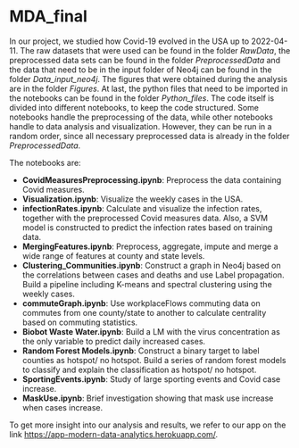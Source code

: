 # MDA_final
In our project, we studied how Covid-19 evolved in the USA up to 2022-04-11. The raw datasets that were used can be found in the folder _RawData_, the preprocessed data sets can be found in the folder _PreprocessedData_ and the data that need to be in the input folder of Neo4j can be found in the folder *Data_input_neo4j*. The figures that were obtained during the analysis are in the folder _Figures_. At last, the python files that need to be imported in the notebooks can be found in the folder _Python_files_. The code itself is divided into different notebooks, to keep the code structured. Some notebooks handle the preprocessing of the data, while other notebooks handle to data analysis and visualization. However, they can be run in a random order, since all necessary preprocessed data is already in the folder _PreprocessedData_.

The notebooks are:
  - **CovidMeasuresPreprocessing.ipynb**: Preprocess the data containing Covid measures.
  - **Visualization.ipynb**: Visualize the weekly cases in the USA.
  - **infectionRates.ipynb**: Calculate and visualize the infection rates, together with the preprocessed Covid measures data. Also, a SVM model is constructed to predict the infection rates based on training data. 
  - **MergingFeatures.ipynb**: Preprocess, aggregate, impute and merge a wide range of features at county and state levels. 
  - **Clustering_Communities.ipynb**: Construct a graph in Neo4j based on the correlations between cases and deaths and use Label propagation. Build a pipeline including K-means and spectral clustering using the weekly cases.
  - **commuteGraph.ipynb**: Use workplaceFlows commuting data on commutes from one county/state to another to calculate centrality based on commuting statistics.
  - **Biobot Waste Water.ipynb**: Build a LM with the virus concentration as the only variable to predict daily increased cases.
  - **Random Forest Models.ipynb**: Construct a binary target to label counties as hotspot/ no hotspot. Build a series of random forest models to classify and explain the classification as hotspot/ no hotspot. 
  - **SportingEvents.ipynb**: Study of large sporting events and Covid case increase.
  - **MaskUse.ipynb**: Brief investigation showing that mask use increase when cases increase.

To get more insight into our analysis and results, we refer to our app on the link https://app-modern-data-analytics.herokuapp.com/.

